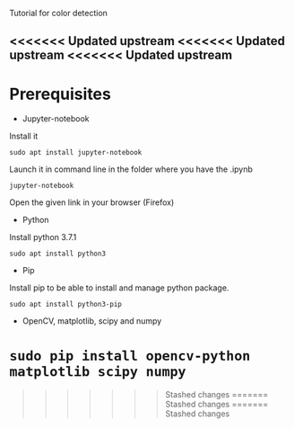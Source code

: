 Tutorial for color detection

<<<<<<< Updated upstream
<<<<<<< Updated upstream
<<<<<<< Updated upstream
--- 
# Prerequisites

* Jupyter-notebook

Install it

`sudo apt install jupyter-notebook`

Launch it in command line in the folder where you have the .ipynb

`jupyter-notebook`

Open the given link in your browser (Firefox)

* Python 

Install python 3.7.1

`sudo apt install python3`

* Pip

Install pip to be able to install and manage python package.

`sudo apt install python3-pip`

* OpenCV, matplotlib, scipy and numpy 

`sudo pip install opencv-python matplotlib scipy numpy`
=======
>>>>>>> Stashed changes
=======
>>>>>>> Stashed changes
=======
>>>>>>> Stashed changes

